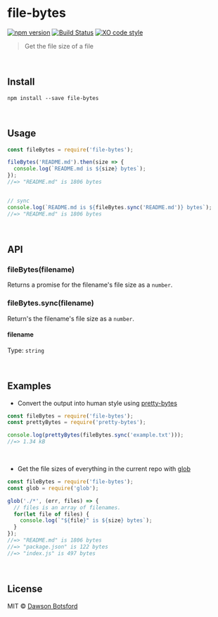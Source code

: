 # file-bytes
[![npm version](https://img.shields.io/npm/v/file-bytes.svg)](https://www.npmjs.com/package/file-bytes)
[![Build Status](https://travis-ci.org/dawsonbotsford/file-bytes.svg?branch=master)](https://travis-ci.org/dawsonbotsford/file-bytes)
[![XO code style](https://img.shields.io/badge/code_style-XO-5ed9c7.svg)](https://github.com/sindresorhus/xo)

> Get the file size of a file

<br>

## Install

```
npm install --save file-bytes
```

<br>

## Usage

```js
const fileBytes = require('file-bytes');

fileBytes('README.md').then(size => {
  console.log(`README.md is ${size} bytes`);
});
//=> "README.md" is 1806 bytes


// sync
console.log(`README.md is ${fileBytes.sync('README.md')} bytes`);
//=> "README.md" is 1806 bytes
```

<br>

## API

### fileBytes(filename)

Returns a promise for the filename's file size as a `number`.

### fileBytes.sync(filename)

Return's the filename's file size as a `number`.

#### filename

Type: `string`

<br>

## Examples

* Convert the output into human style using [pretty-bytes](https://github.com/sindresorhus/pretty-bytes)

```js
const fileBytes = require('file-bytes');
const prettyBytes = require('pretty-bytes');

console.log(prettyBytes(fileBytes.sync('example.txt')));
//=> 1.34 kB
```

<br>

* Get the file sizes of everything in the current repo with [glob](https://github.com/isaacs/node-glob)

```js
const fileBytes = require('file-bytes');
const glob = require('glob');

glob('./*', (err, files) => {
  // files is an array of filenames.
  for(let file of files) {
    console.log(`"${file}" is ${size} bytes`);
  }
});
//=> "README.md" is 1806 bytes
//=> "package.json" is 122 bytes
//=> "index.js" is 497 bytes
```

<br>

## License

MIT © [Dawson Botsford](http://dawsonbotsford.com)

